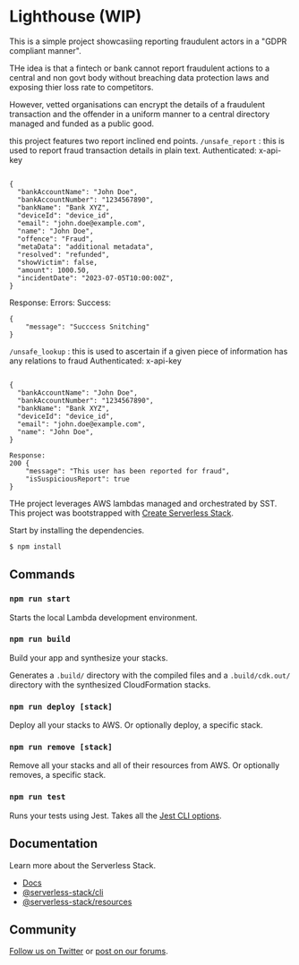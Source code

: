 # Lighthouse (WIP)

This is a simple project showcasiing reporting fraudulent actors in a "GDPR compliant manner".

THe idea is that a fintech or bank cannot report fraudulent actions to a central and non govt body without breaching data protection laws and exposing thier loss rate to competitors.

However, vetted organisations can encrypt the details of a fraudulent transaction and the offender in a uniform manner to a central directory managed and funded as a public good.

this project features two report inclined end points.
`/unsafe_report` : this is used to report fraud transaction details in plain text.
Authenticated: x-api-key

```

{
  "bankAccountName": "John Doe",
  "bankAccountNumber": "1234567890",
  "bankName": "Bank XYZ",
  "deviceId": "device_id",
  "email": "john.doe@example.com",
  "name": "John Doe",
  "offence": "Fraud",
  "metaData": "additional metadata",
  "resolved": "refunded",
  "showVictim": false,
  "amount": 1000.50,
  "incidentDate": "2023-07-05T10:00:00Z",
}

```

Response:
Errors:
Success:

```
{
    "message": "Succcess Snitching"
}
```

`/unsafe_lookup` : this is used to ascertain if a given piece of information has any relations to fraud
Authenticated: x-api-key

```

{
  "bankAccountName": "John Doe",
  "bankAccountNumber": "1234567890",
  "bankName": "Bank XYZ",
  "deviceId": "device_id",
  "email": "john.doe@example.com",
  "name": "John Doe",
}

Response:
200 {
    "message": "This user has been reported for fraud",
    "isSuspiciousReport": true
}

```

THe project leverages AWS lambdas managed and orchestrated by SST.
This project was bootstrapped with [Create Serverless Stack](https://docs.serverless-stack.com/packages/create-serverless-stack).

Start by installing the dependencies.

```bash
$ npm install
```

## Commands

### `npm run start`

Starts the local Lambda development environment.

### `npm run build`

Build your app and synthesize your stacks.

Generates a `.build/` directory with the compiled files and a `.build/cdk.out/` directory with the synthesized CloudFormation stacks.

### `npm run deploy [stack]`

Deploy all your stacks to AWS. Or optionally deploy, a specific stack.

### `npm run remove [stack]`

Remove all your stacks and all of their resources from AWS. Or optionally removes, a specific stack.

### `npm run test`

Runs your tests using Jest. Takes all the [Jest CLI options](https://jestjs.io/docs/en/cli).

## Documentation

Learn more about the Serverless Stack.

- [Docs](https://docs.serverless-stack.com)
- [@serverless-stack/cli](https://docs.serverless-stack.com/packages/cli)
- [@serverless-stack/resources](https://docs.serverless-stack.com/packages/resources)

## Community

[Follow us on Twitter](https://twitter.com/ServerlessStack) or [post on our forums](https://discourse.serverless-stack.com).
